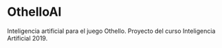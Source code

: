 # OthelloAI
Inteligencia artificial para el juego Othello. Proyecto del curso Inteligencia Artificial 2019.
